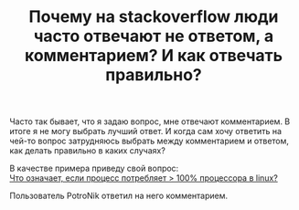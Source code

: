 ﻿---
title: "Почему на stackoverflow люди часто отвечают не ответом, а комментарием? И как отвечать правильно?"
se.owner.user_id: 208161
se.owner.display_name: "Алексей Ковальчук"
se.owner.link: "https://ru.meta.stackoverflow.com/users/208161/%d0%90%d0%bb%d0%b5%d0%ba%d1%81%d0%b5%d0%b9-%d0%9a%d0%be%d0%b2%d0%b0%d0%bb%d1%8c%d1%87%d1%83%d0%ba"
se.link: "https://ru.meta.stackoverflow.com/questions/10547/%d0%9f%d0%be%d1%87%d0%b5%d0%bc%d1%83-%d0%bd%d0%b0-stackoverflow-%d0%bb%d1%8e%d0%b4%d0%b8-%d1%87%d0%b0%d1%81%d1%82%d0%be-%d0%be%d1%82%d0%b2%d0%b5%d1%87%d0%b0%d1%8e%d1%82-%d0%bd%d0%b5-%d0%be%d1%82%d0%b2%d0%b5%d1%82%d0%be%d0%bc-%d0%b0-%d0%ba%d0%be%d0%bc%d0%bc%d0%b5%d0%bd%d1%82%d0%b0%d1%80%d0%b8%d0%b5%d0%bc-%d0%98-%d0%ba%d0%b0%d0%ba-%d0%be%d1%82"
se.question_id: 10547
se.post_type: question
---
<p>Часто так бывает, что я задаю вопрос, мне отвечают комментарием. В итоге я не могу выбрать лучший ответ.  И когда сам хочу ответить на чей-то вопрос затрудняюсь выбрать между комментарием и ответом, как делать правильно в каких случаях?</p>
<p>В качестве примера приведу свой вопрос:<br />
<a href="https://ru.stackoverflow.com/questions/1098631/%d0%a7%d1%82%d0%be-%d0%be%d0%b7%d0%bd%d0%b0%d1%87%d0%b0%d0%b5%d1%82-%d0%b5%d1%81%d0%bb%d0%b8-%d0%bf%d1%80%d0%be%d1%86%d0%b5%d1%81%d1%81-%d0%bf%d0%be%d1%82%d1%80%d0%b5%d0%b1%d0%bb%d1%8f%d0%b5%d1%82-100-%d0%bf%d1%80%d0%be%d1%86%d0%b5%d1%81%d1%81%d0%be%d1%80%d0%b0-%d0%b2-linux">Что означает, если процесс потребляет &gt; 100% процессора в linux?</a></p>
<p>Пользователь PotroNik ответил на него комментарием.</p>

